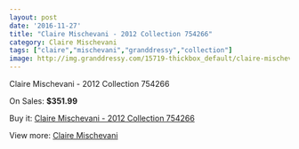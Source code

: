 ```yaml
---
layout: post
date: '2016-11-27'
title: "Claire Mischevani - 2012 Collection 754266"
category: Claire Mischevani
tags: ["claire","mischevani","granddressy","collection"]
image: http://img.granddressy.com/15719-thickbox_default/claire-mischevani-2012-collection-754266.jpg
---
```

Claire Mischevani - 2012 Collection 754266

On Sales: **$351.99**
<a href="https://www.granddressy.com/en/claire-mischevani/14748-claire-mischevani-2012-collection-754266.html"><amp-img layout="responsive" width="600" height="600" src="//img.granddressy.com/15719-thickbox_default/claire-mischevani-2012-collection-754266.jpg" alt="Claire Mischevani - 2012 Collection 754266 0" /></a>

Buy it: [Claire Mischevani - 2012 Collection 754266](https://www.granddressy.com/en/claire-mischevani/14748-claire-mischevani-2012-collection-754266.html "Claire Mischevani - 2012 Collection 754266")

View more: [Claire Mischevani](https://www.granddressy.com/en/342-claire-mischevani "Claire Mischevani")